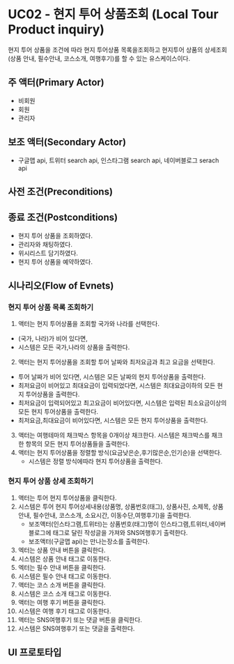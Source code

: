 # UC02 - 현지 투어 상품조회  (Local Tour Product inquiry)

현지 투어 상품을 조건에 따라 현지 투어상품 목록을조회하고 현지투어 상품의 상세조회(상품 안내, 필수안내, 코스소개, 여행후기)를 할 수 있는 유스케이스이다.
## 주 액터(Primary Actor)
- 비회원
- 회원
- 관리자
## 보조 액터(Secondary Actor)
 - 구글맵 api, 트위터 search api, 인스타그램 search api, 네이버블로그 serach api
## 사전 조건(Preconditions)

## 종료 조건(Postconditions)

- 현지 투어 상품을 조회하였다.
- 관리자와 채팅하였다.
- 위시리스트 담기하였다.
- 현지 투어 상품을 예약하였다.

## 시나리오(Flow of Evnets)

### 현지 투어 상품 목록 조회하기

1. 액터는 현지 투어상품을 조회할 국가와 나라를 선택한다.
  - (국가, 나라)가 비어 있다면,
  - 시스템은 모든 국가,나라의 상품을 출력한다.
2. 액터는 현지 투어상품을 조회할 투어 날짜와 최저요금과 최고 요금을 선택한다.
  - 투어 날짜가 비어 있다면, 시스템은 모든 날짜의 현지 투어상품을 출력한다.
  - 최저요금이 비어있고 최대요금이 입력되었다면,
    시스템은 최대요금이하의 모든 현지 투어상품을 출력한다.
  - 최저요금이 입력되어있고 최고요금이 비어있다면,
    시스템은 입력된 최소요금이상의 모든 현지 투어상품을 출력한다.
  - 최저요금,최대요금이 비어있다면,
    시스템은 모든 현지 투어상품을 출력한다.
3. 액터는 여행테마의 채크박스 항목을 0개이상 채크한다.
   시스템은 채크박스를 채크한 항목의 모든 현지 투어상품들을 출력한다.
4. 액터는 현지 투어상품을 정렬할 방식(요금낮은순,후기많은순,인기순)을 선택한다.
   - 시스템은 정렬 방식에따라 현지 투어상품을 출력한다.

### 현지 투어 상품 상세 조회하기

1. 액터는 투어 현지 투어상품을 클릭한다.
2. 시스템은 투어 현지 투어상세내용(상품명, 상품번호(태그), 상품사진, 소제목, 상품 안내, 필수안내,    코스소개, 소요시간, 이동수단,여행후기)을 출력한다.
   - 보조액터(인스타그램,트위터)는 상품번호(태그)명이 인스타그램,트위터,네이버블로그에 태그로 달린 작성글을 가져와 SNS여행후기 출력한다.
   - 보조액터(구글맵 api)는 만나는장소를 출력한다.
3. 엑터는 상품 안내 버튼을 클릭한다.
4. 시스템은 상품 안내 태그로 이동한다.
5. 엑터는 필수 안내 버튼을 클릭한다.
6. 시스템은 필수 안내 태그로 이동한다.
7. 액터는 코스 소개 버튼을 클릭한다.
8. 시스템은 코스 소개 태그로 이동한다.
9. 액터는 여행 후기 버튼을 클릭한다.
10. 시스템은 여행 후기 태그로 이동한다.
11. 액터는 SNS여행후기 또는 댓글 버튼을 클릭한다.
12. 시스템은 SNS여행후기 또는 댓글을 출력한다.


## UI 프로토타입

### 

### 

